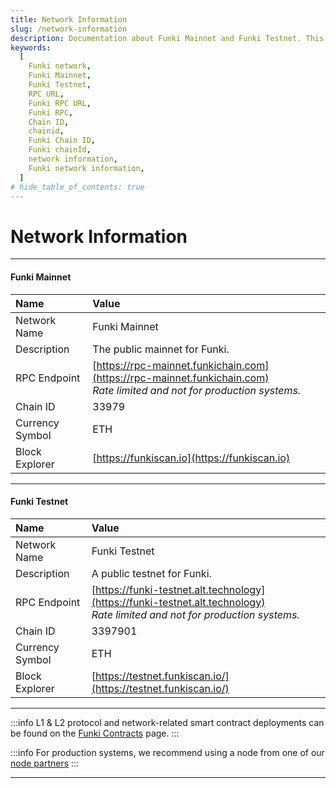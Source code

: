 ```yaml
---
title: Network Information
slug: /network-information
description: Documentation about Funki Mainnet and Funki Testnet. This page covers network information for the Funki network, including network names, descriptions, RPC endpoints, chain IDs, currency symbols, and block explorers.
keywords:
  [
    Funki network,
    Funki Mainnet,
    Funki Testnet,
    RPC URL,
    Funki RPC URL,
    Funki RPC,
    Chain ID,
    chainid,
    Funki Chain ID,
    Funki chainId,
    network information,
    Funki network information,
  ]
# hide_table_of_contents: true
---
```


# Network Information

---

#### Funki Mainnet

| Name            | Value                                         |
| :-------------- | :----------------------------------------------------- |
| Network Name    | Funki Mainnet                |
| Description     | The public mainnet for Funki.      |
| RPC Endpoint    | [https://rpc-mainnet.funkichain.com](https://rpc-mainnet.funkichain.com) <br/>_Rate limited and not for production systems._ |
| Chain ID        | 33979                        |
| Currency Symbol | ETH                    |
| Block Explorer  | [https://funkiscan.io](https://funkiscan.io)                                            |

---

#### Funki Testnet

| Name            | Value                                                  |
| :-------------- | :--------------------------------------------------------------- |
| Network Name    | Funki Testnet                                                                          |
| Description     | A public testnet for Funki.                                                       |
| RPC Endpoint    | [https://funki-testnet.alt.technology](https://funki-testnet.alt.technology)<br/>_Rate limited and not for production systems._ |
| Chain ID        | 3397901                                                                         |
| Currency Symbol | ETH                                                                       |
| Block Explorer  | [https://testnet.funkiscan.io/](https://testnet.funkiscan.io/)   |

---

:::info
L1 & L2 protocol and network-related smart contract deployments can be found on the [Funki Contracts](/docs/funki-contracts) page.
:::

:::info
For production systems, we recommend using a node from one of our [node partners]
:::

---

[node partners]: /docs/node-providers
